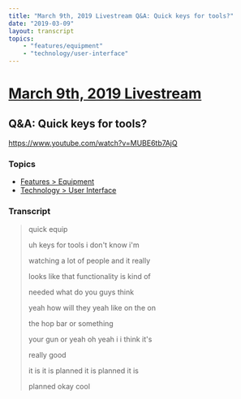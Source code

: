 ```yaml
---
title: "March 9th, 2019 Livestream Q&A: Quick keys for tools?"
date: "2019-03-09"
layout: transcript
topics:
    - "features/equipment"
    - "technology/user-interface"
---
```

# [March 9th, 2019 Livestream](../2019-03-09.md)
## Q&A: Quick keys for tools?
https://www.youtube.com/watch?v=MUBE6tb7AjQ

### Topics
* [Features > Equipment](../topics/features/equipment.md)
* [Technology > User Interface](../topics/technology/user-interface.md)

### Transcript

> quick equip
>
> uh keys for tools i don't know i'm
>
> watching a lot of people and it really
>
> looks like that functionality is kind of
>
> needed what do you guys think
>
> yeah how will they yeah like on the on
>
> the hop bar or something
>
> your gun or yeah oh yeah i i think it's
>
> really good
>
> it is it is planned it is planned it is
>
> planned okay cool
>
